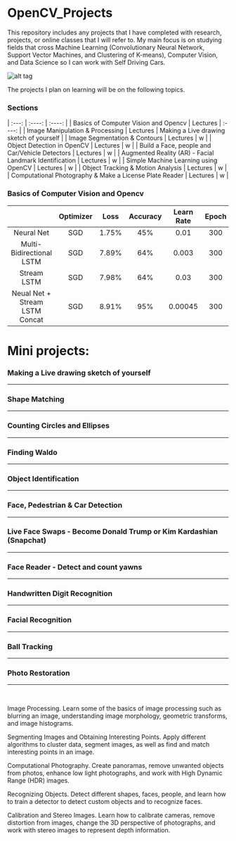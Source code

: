 # OpenCV_Projects

This repository includes any projects that I have completed with research, projects, or online classes that I will refer to. My main focus is on studying fields that cross Machine Learning (Convolutionary Neural Network, Support Vector Machines, and Clustering of K-means), Computer Vision, and Data Science so I can work with Self Driving Cars. 

![alt tag](https://github.com/OverRatedTech/OpenCV_Projects/blob/master/OpenCV_CNN.png)

The projects I plan on learning will be on the following topics. 

### Sections        
| :---:                                                   | :----:    |  :----: | 
| Basics of Computer Vision and Opencv                    | Lectures  | :----: | 
| Image Manipulation & Processing                         | Lectures  | Making a Live drawing sketch of yourself |
| Image Segmentation & Contours                           | Lectures  |    w   |
| Object Detection in OpenCV                              | Lectures  |    w   |
| Build a Face, people and Car/Vehicle Detectors          | Lectures  |    w   |
| Augmented Reality (AR) - Facial Landmark Identification | Lectures  |    w   |
| Simple Machine Learning using OpenCV                    | Lectures  |    w   |
| Object Tracking & Motion Analysis                       | Lectures  |    w   |
| Computational Photography & Make a License Plate Reader | Lectures  |    w   |

### Basics of Computer Vision and Opencv
|                                  |   Optimizer   | Loss     |  Accuracy  | Learn Rate | Epoch |
| :---:                            | :----: |  :----:  |  :---:   |  :----:    | :---: |
| Neural Net                       |  SGD   |  1.75%   |  45%     |  0.01      | 300   |
| Multi-Bidirectional LSTM         |  SGD   |  7.89%   |  64%     |  0.003     | 300   |
| Stream LSTM                      |  SGD   |  7.98%   |  64%     |  0.03      | 300   |
| Neual Net + Stream LSTM Concat   |  SGD   |  8.91%   |  95%     |  0.00045   | 300   |

# Mini projects: 
### Making a Live drawing sketch of yourself </br>
------------------------------------------------------------------------------------------------
### Shape Matching </br>
------------------------------------------------------------------------------------------------
### Counting Circles and Ellipses </br>
------------------------------------------------------------------------------------------------
### Finding Waldo </br>
------------------------------------------------------------------------------------------------
### Object Identification </br>
------------------------------------------------------------------------------------------------
### Face, Pedestrian & Car Detection </br>
------------------------------------------------------------------------------------------------
### Live Face Swaps - Become Donald Trump or Kim Kardashian (Snapchat) </br>
------------------------------------------------------------------------------------------------
### Face Reader - Detect and count yawns </br>
------------------------------------------------------------------------------------------------
### Handwritten Digit Recognition </br>
------------------------------------------------------------------------------------------------
### Facial Recognition </br>
------------------------------------------------------------------------------------------------
### Ball Tracking </br>
------------------------------------------------------------------------------------------------
### Photo Restoration </br>
------------------------------------------------------------------------------------------------
</br>

Image Processing. Learn some of the basics of image processing such as blurring an image, understanding image morphology, geometric transforms, and image histograms.

Segmenting Images and Obtaining Interesting Points. Apply different algorithms to cluster data, segment images, as well as find and match interesting points in an image.

Computational Photography. Create panoramas, remove unwanted objects from photos, enhance low light photographs, and work with High Dynamic Range (HDR) images.

Recognizing Objects. Detect different shapes, faces, people, and learn how to train a detector to detect custom objects and to recognize faces.

Calibration and Stereo Images. Learn how to calibrate cameras, remove distortion from images, change the 3D perspective of photographs, and work with stereo images to represent depth information.
